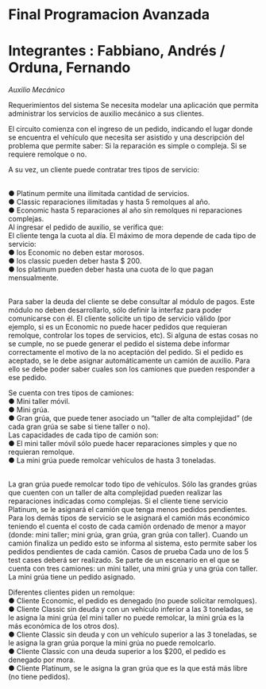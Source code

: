# Final Programacion Avanzada
# Integrantes : Fabbiano, Andrés / Orduna, Fernando
<em>Auxilio Mecánico</em>
<p>Requerimientos del sistema
Se necesita modelar una aplicación que permita administrar los servicios de auxilio 
mecánico a sus clientes.</p>
<p>El circuito comienza con el ingreso de un pedido, indicando el lugar donde se encuentra el 
vehículo que necesita ser asistido y una descripción del problema que permite saber:
Si la reparación es simple o compleja. Si se requiere remolque o no.</p>
<p>A su vez, un cliente puede contratar tres tipos de servicio:</p>
  <br>
●   Platinum permite una ilimitada cantidad de servicios.
  <br>
●   Classic reparaciones ilimitadas y hasta 5 remolques al año.
  <br>
●   Economic hasta 5 reparaciones al año sin remolques ni reparaciones complejas.
  <br>
Al ingresar el pedido de auxilio, se verifica que:
  <br>
El cliente tenga la cuota al día. El máximo de mora depende de cada tipo de servicio: 
  <br>
●   los Economic no deben estar morosos.
  <br>
●   los classic pueden deber hasta $ 200.
  <br>
●   los platinum pueden deber hasta una cuota de lo que pagan mensualmente. 
  <br>
  <br>
<p>Para saber la deuda del cliente se debe consultar al módulo de pagos. Este módulo no 
deben desarrollarlo, sólo definir la interfaz para poder comunicarse con  él.
El cliente solicite un tipo de servicio válido (por ejemplo, si es un Economic no puede hacer 
pedidos que requieran remolque, controlar los topes de servicios, etc).
Si alguna de estas cosas no se cumple, no se puede generar el pedido el sistema debe 
informar correctamente el motivo de la no aceptación del pedido.
Si el pedido es aceptado, se le debe asignar automáticamente un camión de auxilio. Para 
ello se debe poder saber cuales son los camiones que pueden responder a ese pedido.</p>
Se cuenta con tres tipos de camiones: 
  <br>
●   Mini taller móvil.
  <br>
●   Mini grúa.
  <br>
●   Gran grúa, que puede tener asociado un “taller de alta complejidad” (de cada gran 
grúa se sabe si tiene taller o no).
  <br>
Las capacidades de cada tipo de camión son:
  <br>
  ●   El mini taller móvil sólo puede hacer reparaciones simples y que no requieran 
remolque. 
  <br>
●   La mini grúa puede remolcar vehículos de hasta 3 toneladas. 
  <br>
  <br>
<p>La gran grúa puede remolcar todo tipo de vehículos. Sólo las grandes grúas que cuenten 
con un taller de alta complejidad pueden realizar las reparaciones indicadas como 
complejas.
Si el cliente tiene servicio Platinum, se le asignará el camión que tenga menos pedidos 
pendientes. Para los demás tipos de servicio se le asignará el camión más económico 
teniendo el cuenta el costo de cada camión ordenado de menor a mayor (donde: mini taller; 
mini grúa, gran grúa, gran grúa con taller).
Cuando un camión finaliza un pedido esto se informa al sistema, esto permite saber los 
pedidos pendientes de cada camión.
Casos de prueba
Cada uno de los 5 test cases deberá ser realizado.
Se parte de un escenario en el que se cuenta con tres camiones: un mini taller, una mini 
grúa y una grúa con taller. La mini grúa tiene un pedido asignado.</p>
Diferentes clientes piden un remolque:
  <br>
●   Cliente Economic, el pedido es denegado (no puede solicitar remolques).
  <br>
● Cliente Classic sin deuda y con un vehículo inferior a las 3 toneladas, se le asigna la 
mini grúa (el mini taller no puede remolcar, la mini grúa es la más económica de los 
otros dos).
  <br>
●   Cliente Classic sin deuda y con un vehículo superior a las 3 toneladas, se le asigna 
la gran grúa porque la mini grúa no puede remolcarlo.
  <br>
●   Cliente Classic con una deuda superior a los $200, el pedido es denegado por mora. 
  <br>
●   Cliente Platinum, se le asigna la gran grúa que es la que está más libre (no tiene 
pedidos).
